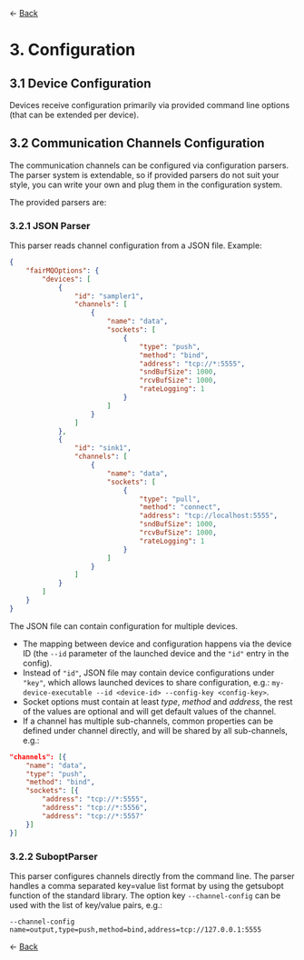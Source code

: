 ← [Back](../README.md)

# 3. Configuration

## 3.1 Device Configuration

Devices receive configuration primarily via provided command line options (that can be extended per device).

## 3.2 Communication Channels Configuration

The communication channels can be configured via configuration parsers. The parser system is extendable, so if provided parsers do not suit your style, you can write your own and plug them in the configuration system.

The provided parsers are:

### 3.2.1 JSON Parser

This parser reads channel configuration from a JSON file. Example:

```JSON
{
    "fairMQOptions": {
        "devices": [
            {
                "id": "sampler1",
                "channels": [
                    {
                        "name": "data",
                        "sockets": [
                            {
                                "type": "push",
                                "method": "bind",
                                "address": "tcp://*:5555",
                                "sndBufSize": 1000,
                                "rcvBufSize": 1000,
                                "rateLogging": 1
                            }
                        ]
                    }
                ]
            },
            {
                "id": "sink1",
                "channels": [
                    {
                        "name": "data",
                        "sockets": [
                            {
                                "type": "pull",
                                "method": "connect",
                                "address": "tcp://localhost:5555",
                                "sndBufSize": 1000,
                                "rcvBufSize": 1000,
                                "rateLogging": 1
                            }
                        ]
                    }
                ]
            }
        ]
    }
}
```

The JSON file can contain configuration for multiple devices.

- The mapping between device and configuration happens via the device ID (the `--id` parameter of the launched device and the `"id"` entry in the config).
- Instead of `"id"`, JSON file may contain device configurations under `"key"`, which allows launched devices to share configuration, e.g.: `my-device-executable --id <device-id> --config-key <config-key>`.
- Socket options must contain at least *type*, *method* and *address*, the rest of the values are optional and will get default values of the channel.
- If a channel has multiple sub-channels, common properties can be defined under channel directly, and will be shared by all sub-channels, e.g.:

```JSON
"channels": [{
    "name": "data",
    "type": "push",
    "method": "bind",
    "sockets": [{
        "address": "tcp://*:5555",
        "address": "tcp://*:5556",
        "address": "tcp://*:5557"
    }]
}]
```

### 3.2.2 SuboptParser

This parser configures channels directly from the command line.
The parser handles a comma separated key=value list format by using the getsubopt function of the standard library.
The option key `--channel-config` can be used with the list of key/value pairs, e.g.:

```
--channel-config name=output,type=push,method=bind,address=tcp://127.0.0.1:5555
```

← [Back](../README.md)
